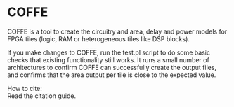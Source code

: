 COFFE
=====

COFFE is a tool to create the circuitry and area, delay and power models for FPGA tiles (logic, RAM or heterogeneous tiles like DSP blocks).

If you make changes to COFFE, run the test.pl script to do some basic checks that existing functionality still works. It runs a small number of architectures to confirm COFFE can successfully create the output files, and confirms that the area output per tile is close to the expected value.

How to cite:  
Read the citation guide.
